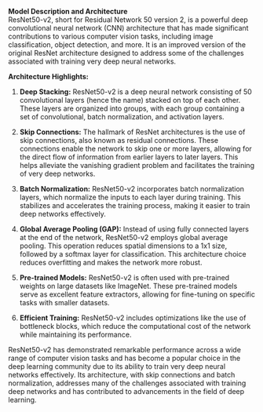 <b>Model Description and Architecture</b><br>
ResNet50-v2, short for Residual Network 50 version 2, is a powerful deep convolutional neural network (CNN) architecture that has made significant contributions to various computer vision tasks, including image classification, object detection, and more. It is an improved version of the original ResNet architecture designed to address some of the challenges associated with training very deep neural networks.

**Architecture Highlights:**

1. **Deep Stacking:** ResNet50-v2 is a deep neural network consisting of 50 convolutional layers (hence the name) stacked on top of each other. These layers are organized into groups, with each group containing a set of convolutional, batch normalization, and activation layers.

2. **Skip Connections:** The hallmark of ResNet architectures is the use of skip connections, also known as residual connections. These connections enable the network to skip one or more layers, allowing for the direct flow of information from earlier layers to later layers. This helps alleviate the vanishing gradient problem and facilitates the training of very deep networks.

3. **Batch Normalization:** ResNet50-v2 incorporates batch normalization layers, which normalize the inputs to each layer during training. This stabilizes and accelerates the training process, making it easier to train deep networks effectively.

4. **Global Average Pooling (GAP):** Instead of using fully connected layers at the end of the network, ResNet50-v2 employs global average pooling. This operation reduces spatial dimensions to a 1x1 size, followed by a softmax layer for classification. This architecture choice reduces overfitting and makes the network more robust.

5. **Pre-trained Models:** ResNet50-v2 is often used with pre-trained weights on large datasets like ImageNet. These pre-trained models serve as excellent feature extractors, allowing for fine-tuning on specific tasks with smaller datasets.

6. **Efficient Training:** ResNet50-v2 includes optimizations like the use of bottleneck blocks, which reduce the computational cost of the network while maintaining its performance.

ResNet50-v2 has demonstrated remarkable performance across a wide range of computer vision tasks and has become a popular choice in the deep learning community due to its ability to train very deep neural networks effectively. Its architecture, with skip connections and batch normalization, addresses many of the challenges associated with training deep networks and has contributed to advancements in the field of deep learning.

